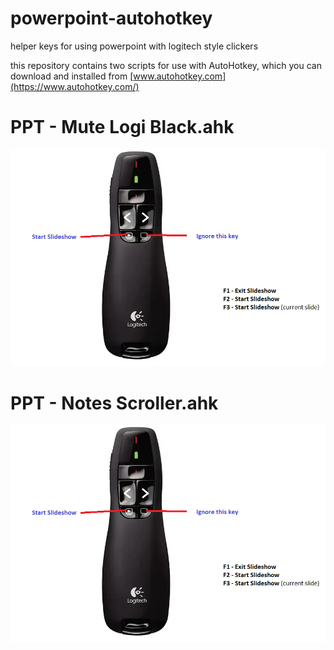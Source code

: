 # powerpoint-autohotkey

helper keys for using powerpoint with logitech style clickers

this repository contains two scripts for use with AutoHotkey, which you can download and installed from [www.autohotkey.com](https://www.autohotkey.com/)


PPT - Mute Logi Black.ahk
===

![image](https://github.com/jonathan-annett/powerpoint-autohotkey/blob/85b8f4bff0fe3a92fbdd3f3134815017e86d9561/Ignore%20Blackout.png)




PPT - Notes Scroller.ahk
===

![image](https://github.com/jonathan-annett/powerpoint-autohotkey/blob/85b8f4bff0fe3a92fbdd3f3134815017e86d9561/Ignore%20Blackout.png)
